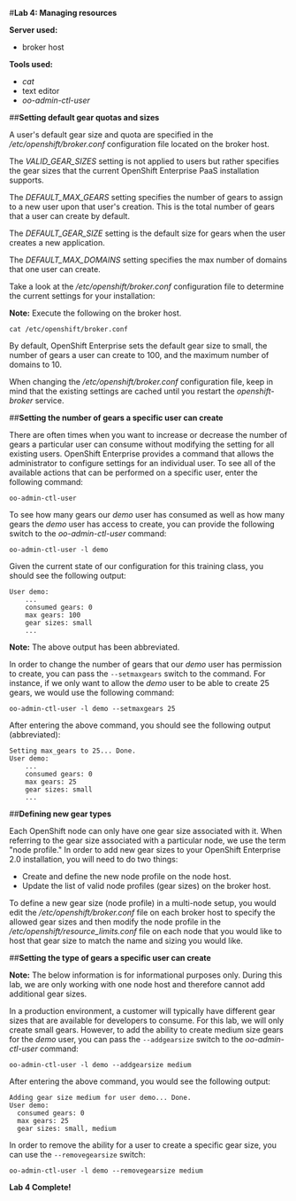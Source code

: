 #**Lab 4: Managing resources**

**Server used:**

* broker host

**Tools used:**

* *cat*
* text editor
* *oo-admin-ctl-user*

##**Setting default gear quotas and sizes**

A user's default gear size and quota are specified in the */etc/openshift/broker.conf* configuration file located on the broker host.

The *VALID_GEAR_SIZES* setting is not applied to users but rather specifies the gear sizes that the current OpenShift Enterprise PaaS installation supports.

The *DEFAULT_MAX_GEARS* setting specifies the number of gears to assign to a new user upon that user's creation.  This is the total number of gears that a user can create by default.

The *DEFAULT_GEAR_SIZE* setting is the default size for gears when the user creates a new application.

The *DEFAULT_MAX_DOMAINS* setting specifies the max number of domains that one user can create.

Take a look at the  */etc/openshift/broker.conf* configuration file to determine the current settings for your installation:

**Note:** Execute the following on the broker host.

	cat /etc/openshift/broker.conf

By default, OpenShift Enterprise sets the default gear size to small, the number of gears a user can create to 100, and the maximum number of domains to 10.

When changing the */etc/openshift/broker.conf* configuration file, keep in mind that the existing settings are cached until you restart the *openshift-broker* service.

##**Setting the number of gears a specific user can create**

There are often times when you want to increase or decrease the number of gears a particular user can consume without modifying the setting for all existing users.  OpenShift Enterprise provides a command that allows the administrator to configure settings for an individual user.  To see all of the available actions that can be performed on a specific user, enter the following command:

	oo-admin-ctl-user

To see how many gears our *demo* user has consumed as well as how many gears the *demo* user has access to create, you can provide the following switch to the *oo-admin-ctl-user* command:

	oo-admin-ctl-user -l demo

Given the current state of our configuration for this training class, you should see the following output:

	User demo:
	    ...
	    consumed gears: 0
	    max gears: 100
	    gear sizes: small
	    ...

**Note:** The above output has been abbreviated.

In order to change the number of gears that our *demo* user has permission to create, you can pass the `--setmaxgears` switch to the command.  For instance, if we only want to allow the *demo* user to be able to create 25 gears, we would use the following command:

	oo-admin-ctl-user -l demo --setmaxgears 25

After entering the above command, you should see the following output (abbreviated):

	Setting max_gears to 25... Done.
	User demo:
	    ...
	    consumed gears: 0
	    max gears: 25
	    gear sizes: small
	    ...


##**Defining new gear types**

Each OpenShift node can only have one gear size associated with it.  When referring to the gear size associated with a particular node, we use the term "node profile." In order to add new gear sizes to your OpenShift Enterprise 2.0 installation, you will need to do two things:

* Create and define the new node profile on the node host.
* Update the list of valid node profiles (gear sizes) on the broker host.

To define a new gear size (node profile) in a multi-node setup, you would edit the */etc/openshift/broker.conf* file on each broker host to specify the allowed gear sizes and then modify the node profile in the */etc/openshift/resource_limits.conf* file on each node that you would like to host that gear size to match the name and sizing you would like.

##**Setting the type of gears a specific user can create**

**Note:** The below information is for informational purposes only.  During this lab, we are only working with one node host and therefore cannot add additional gear sizes.

In a production environment, a customer will typically have different gear sizes that are available for developers to consume.  For this lab, we will only create small gears.  However, to add the ability to create medium size gears for the *demo* user, you can pass the `--addgearsize` switch to the *oo-admin-ctl-user* command:

	oo-admin-ctl-user -l demo --addgearsize medium

After entering the above command, you would see the following output:

	Adding gear size medium for user demo... Done.
	User demo:
	  consumed gears: 0
	  max gears: 25
	  gear sizes: small, medium

In order to remove the ability for a user to create a specific gear size, you can use the `--removegearsize` switch:

	oo-admin-ctl-user -l demo --removegearsize medium



**Lab 4 Complete!**
<!--BREAK-->

